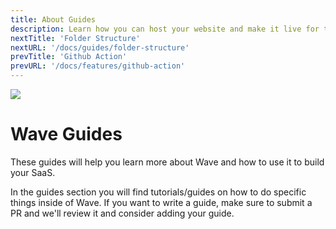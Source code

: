 ```yaml
---
title: About Guides
description: Learn how you can host your website and make it live for the world to see.
nextTitle: 'Folder Structure'
nextURL: '/docs/guides/folder-structure'
prevTitle: 'Github Action'
prevURL: '/docs/features/github-action' 
---
```



<div class="flex items-stretch p-5 mb-12 rounded-md border border-gray-200 md:mb5">
   <img class="hidden my-0 mr-5 w-auto h-12 md:h-20 md:block" src="https://cdn.devdojo.com/images/august2024/user-guide.png" />
   <div class="flex flex-col justify-center items-start h-100">
      <h1 class="mb-0 text-base md:text-3xl">Wave Guides</h1>
      <p class="my-1">These guides will help you learn more about Wave and how to use it to build your SaaS.</p>
   </div>
</div>

In the guides section you will find tutorials/guides on how to do specific things inside of Wave. If you want to write a guide, make sure to submit a PR and we'll review it and consider adding your guide.